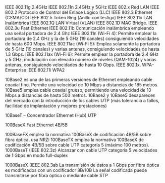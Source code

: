 IEEE 802.11g 	2.4GHz
IEEE 802.11n 	2.4GHz y 5GHz
IEEE 802.x	Red LAN
IEEE 802.2	Protocolo de Control del Enlace Lógico (LLC)
IEEE 802.3	Ethernet (CSMA/CD)
IEEE 802.5	Token Ring (Anillo con testigo)
IEEE 802.11x	LAN Inalámbrica
IEEE 802.1Q	LAN Virtual (VLAN)
IEEE 802.1D 	MAC Bridge.
IEEE 802.3u	Fast Ethernet
IEEE 802.11b	Comunicación inalámbrica empleando una señal portadora de 2.4 Ghz
IEEE 802.11n (Wi-Fi 4): Permite emplear la portadora de 2.4 GHz y la de 5 GHz (19 canales)
		consiguiendo velocidades de hasta 600 Mbps.
IEEE 802.11ac (Wi-Fi 5): Emplea solamente la portadora de 5 GHz (19 canales) y varias antenas,
		consiguiendo velocidades de hasta 1.3 Gbps.
IEEE 802.11ax (Wi-Fi 6): Permite emplear la portadora de 2.4 GHz y 5 GHz, modulación con
		elevado número de niveles (QAM-1024) y varias antenas, consiguiendo velocidades de hasta 10 Gbps.
IEEE 802.1x.	WPA–Enterprise
IEEE 802.11i 	WPA2


10Base2 es una de las primeras versiones de Ethernet empleando cable coaxial fino. Permite una
	velocidad de 10 Mbps a distancias de 185 metros.
10Base5 emplea cable coaxial grueso, permitiendo una velocidad de 10 Mbps a distancias de hasta 500
	metros.
10Base2 y 10Base5 desaparecen del mercado con la introducción de los cables UTP (más tolerancia a
	fallos, facilidad de implantación y mejores prestaciones)

10BaseT – Concentrador Ethernet (Hub) UTP

100BaseX Fast Ethernet 4B/5B

100BaseFX emplea la normativa 100BaseX de codificación 4B/5B sobre fibra óptica.
	usa NRZI
100BaseTX emplea la normativa 100BaseX de codificación 4B/5B sobre cable UTP categoría 5 (máximo 100
	metros).
1000BaseT (IEEE 802.3z) Alcanzar con cable UTP categoría 5 velocidades de 1 Gbps en modo full-duplex

1000BaseX (IEEE 802.3ab La transmisión de datos a 1 Gbps por fibra óptica es modificados con un codificador 8B/10B La señal codificada puede transmitirse por fíbra óptica o mediante cable STP